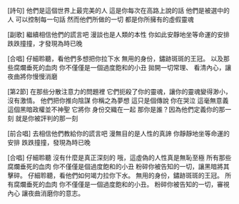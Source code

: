 [詩句]
他們是這個世界上最完美的人
這是你每次在高路上說的話
他們是被選中的人 可以控制每一句話
然而他們所做的一切 都是你所擁有的虛假靈魂

[副歌]
繼續相信他們的謊言吧
漫談也是人類的本性
你如此安靜地坐等命運的安排
跌跌撞撞，才發現為時已晚

[合唱]
仔細聆聽，看他們多想把你拉下水
無用的身份，鏽跡斑斑的王冠。
以及那些腐爛垂死的血肉
你不僅僅是一個過度飽和的小丑
拋開一切常理、
看清內心，讓夜曲將你慢慢消磨

[第2節] 
在那些分散注意力的問題裡 
它們扼殺了你的靈魂，讓你的靈魂變得渺小，沒有激情。
他們把你推向陰謀 
你稱之為夢想 這只是個傳說 
你在哭泣 這毫無意義 
這個黑暗政權並不神聖 它將你 
身份交織在一起 那你是誰？因為他們定義你的那一刻 
就是你被評判的那一刻 

[前合唱] 
去相信他們教給你的謊言吧 
漫無目的是人性的真諦 
你靜靜地坐等命運的安排 
跌跌撞撞，發現為時已晚 

[合唱] 
仔細聆聽 沒有什麼是真正深刻的 
哦，這虛偽的人性真是無恥至極 
所有那些腐爛垂死的血肉 
你不僅僅是個過度飽和的小丑 
粉碎你被告知的一切，讓黑暗將其擊碎。
仔細聆聽，看他們如何竭力拉你下水。
無用的身份，鏽跡斑斑的王冠。
所有腐爛垂死的血肉 
你不僅僅是一個過度飽和的小丑。
粉碎你被告知的一切，審視內心 
讓夜曲消磨你的意志。